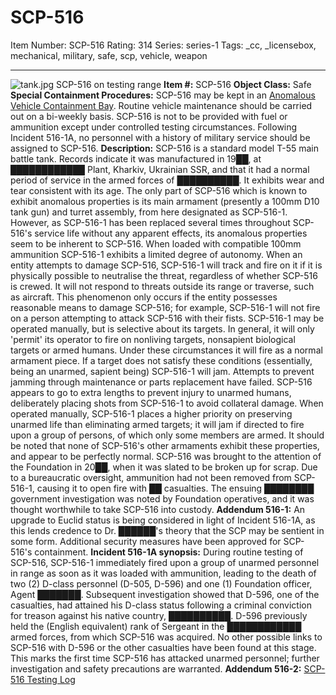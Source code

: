 # SCP-516
Item Number: SCP-516
Rating: 314
Series: series-1
Tags: _cc, _licensebox, mechanical, military, safe, scp, vehicle, weapon

---

![tank.jpg](http://scp-wiki.wdfiles.com/local--files/scp-516/tank.jpg)
SCP-516 on testing range
**Item #:** SCP-516
**Object Class:** Safe
**Special Containment Procedures:** SCP-516 may be kept in an [Anomalous Vehicle Containment Bay](/reach-s-blueprint-folder). Routine vehicle maintenance should be carried out on a bi-weekly basis. SCP-516 is not to be provided with fuel or ammunition except under controlled testing circumstances. Following Incident 516-1A, no personnel with a history of military service should be assigned to SCP-516.
**Description:** SCP-516 is a standard model T-55 main battle tank. Records indicate it was manufactured in 19██, at ████████████ Plant, Kharkiv, Ukrainian SSR, and that it had a normal period of service in the armed forces of ██████████. It exhibits wear and tear consistent with its age.
The only part of SCP-516 which is known to exhibit anomalous properties is its main armament (presently a 100mm D10 tank gun) and turret assembly, from here designated as SCP-516-1. However, as SCP-516-1 has been replaced several times throughout SCP-516's service life without any apparent effects, its anomalous properties seem to be inherent to SCP-516.
When loaded with compatible 100mm ammunition SCP-516-1 exhibits a limited degree of autonomy. When an entity attempts to damage SCP-516, SCP-516-1 will track and fire on it if it is physically possible to neutralise the threat, regardless of whether SCP-516 is crewed. It will not respond to threats outside its range or traverse, such as aircraft. This phenomenon only occurs if the entity possesses reasonable means to damage SCP-516; for example, SCP-516-1 will not fire on a person attempting to attack SCP-516 with their fists.
SCP-516-1 may be operated manually, but is selective about its targets. In general, it will only 'permit' its operator to fire on nonliving targets, nonsapient biological targets or armed humans. Under these circumstances it will fire as a normal armament piece. If a target does not satisfy these conditions (essentially, being an unarmed, sapient being) SCP-516-1 will jam. Attempts to prevent jamming through maintenance or parts replacement have failed.
SCP-516 appears to go to extra lengths to prevent injury to unarmed humans, deliberately placing shots from SCP-516-1 to avoid collateral damage. When operated manually, SCP-516-1 places a higher priority on preserving unarmed life than eliminating armed targets; it will jam if directed to fire upon a group of persons, of which only some members are armed.
It should be noted that none of SCP-516's other armaments exhibit these properties, and appear to be perfectly normal.
SCP-516 was brought to the attention of the Foundation in 20██, when it was slated to be broken up for scrap. Due to a bureaucratic oversight, ammunition had not been removed from SCP-516-1, causing it to open fire with ██ casualties. The ensuing ████████ government investigation was noted by Foundation operatives, and it was thought worthwhile to take SCP-516 into custody.
**Addendum 516-1:** An upgrade to Euclid status is being considered in light of Incident 516-1A, as this lends credence to Dr. ██████'s theory that the SCP may be sentient in some form. Additional security measures have been approved for SCP-516's containment.
**Incident 516-1A synopsis:** During routine testing of SCP-516, SCP-516-1 immediately fired upon a group of unarmed personnel in range as soon as it was loaded with ammunition, leading to the death of two (2) D-class personnel (D-505, D-596) and one (1) Foundation officer, Agent ███████.
Subsequent investigation showed that D-596, one of the casualties, had attained his D-class status following a criminal conviction for treason against his native country, ██████████. D-596 previously held the (English equivalent) rank of Sergeant in the ████████████ armed forces, from which SCP-516 was acquired.
No other possible links to SCP-516 with D-596 or the other casualties have been found at this stage. This marks the first time SCP-516 has attacked unarmed personnel; further investigation and safety precautions are warranted.
**Addendum 516-2:** [SCP-516 Testing Log](/scp-516-testing-log)